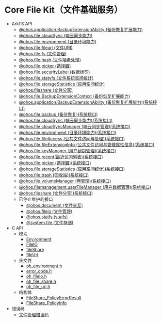 # Core File Kit（文件基础服务）<!--core-file-api-->

<!--Kit: Core File Kit-->
<!--Subsystem: FileManagement-->
<!--Owner: @wangke25-->
<!--SE: @bubble_mao; @zhuangzhuang; @gsl_1234-->
<!--TSE: @liuhonggang123-->

- ArkTS API<!--core-file-arkts-->
  - [@ohos.application.BackupExtensionAbility (备份恢复扩展能力)](js-apis-application-backupExtensionAbility.md)
  - [@ohos.file.cloudSync (端云同步能力)](js-apis-file-cloudsync.md)
  - [@ohos.file.environment (目录环境能力)](js-apis-file-environment.md)
  - [@ohos.file.fileuri (文件URI)](js-apis-file-fileuri.md)
  - [@ohos.file.fs (文件管理)](js-apis-file-fs.md)
  - [@ohos.file.hash (文件哈希处理)](js-apis-file-hash.md)
  - [@ohos.file.picker (选择器)](js-apis-file-picker.md)
  - [@ohos.file.securityLabel (数据标签)](js-apis-file-securityLabel.md)
  - [@ohos.file.statvfs (文件系统空间统计)](js-apis-file-statvfs.md)
  - [@ohos.file.storageStatistics (应用空间统计)](js-apis-file-storage-statistics.md)
  - [@ohos.fileshare (文件分享)](js-apis-fileShare.md)
  - [@ohos.file.BackupExtensionContext (备份恢复扩展能力)](js-apis-file-backupextensioncontext.md)
  <!--Del-->
  - [@ohos.application.BackupExtensionAbility (备份恢复扩展能力)(系统接口)](js-apis-application-backupExtensionAbility-sys.md)
  - [@ohos.file.backup (备份恢复)(系统接口)](js-apis-file-backup-sys.md)
  - [@ohos.file.cloudSync (端云同步能力)(系统接口)](js-apis-file-cloudsync-sys.md)
  - [@ohos.file.cloudSyncManager (端云同步管理)(系统接口)](js-apis-file-cloudsyncmanager-sys.md)
  - [@ohos.file.environment (目录环境能力)(系统接口)](js-apis-file-environment-sys.md)
  - [@ohos.file.fileAccess (公共文件访问与管理)(系统接口)](js-apis-fileAccess-sys.md)
  - [@ohos.file.fileExtensionInfo (公共文件访问与管理属性信息)(系统接口)](js-apis-fileExtensionInfo-sys.md)
  - [@ohos.file.keyManager (用户秘钥管理)(系统接口)](js-apis-file-keymanager-sys.md)
  - [@ohos.file.recent(最近访问列表)(系统接口)](js-apis-file-recent-sys.md)
  - [@ohos.file.picker (选择器)(系统接口)](js-apis-file-picker-sys.md)
  - [@ohos.file.storageStatistics (应用空间统计)(系统接口)](js-apis-file-storage-statistics-sys.md)
  - [@ohos.file.trash (回收站)(系统接口)](js-apis-file-trash-sys.md)
  - [@ohos.file.volumeManager (卷管理)(系统接口)](js-apis-file-volumemanager-sys.md)
  - [@ohos.filemanagement.userFileManager (用户数据管理)(系统接口)](js-apis-userFileManager-sys.md)
  - [@ohos.fileshare (文件分享)(系统接口)](js-apis-fileShare-sys.md)
  <!--DelEnd-->
  - 已停止维护的接口<!--core-file-arkts-dep-->
    - [@ohos.document (文件交互)](js-apis-document.md)
    - [@ohos.fileio (文件管理)](js-apis-fileio.md)
    - [@ohos.statfs (statfs)](js-apis-statfs.md)
    - [@system.file (文件存储)](js-apis-system-file.md)
- C API<!--core-file-c-->
  - 模块<!--core-file-module-->
    - [Environment](capi-environment.md)
    - [FileIO](capi-fileio.md)
    - [fileShare](capi-fileshare.md)
    - [fileUri](capi-fileuri.md)
  - 头文件<!--core-file-headerfile-->
    - [oh_environment.h](capi-oh-environment-h.md)
    - [error_code.h](capi-error-code-h.md)
    - [oh_fileio.h](capi-oh-fileio-h.md)
    - [oh_file_share.h](capi-oh-file-share-h.md)
    - [oh_file_uri.h](capi-oh-file-uri-h.md)
  - 结构体<!--core-file-struct-->
    - [FileShare_PolicyErrorResult](capi-fileshare-fileshare-policyerrorresult.md)
    - [FileShare_PolicyInfo](capi-fileshare-fileshare-policyinfo.md)
- 错误码<!--core-file-arkts-errcode-->
  - [文件管理错误码](errorcode-filemanagement.md)
  